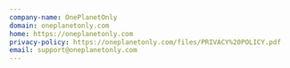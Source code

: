 ```yaml
---
company-name: OnePlanetOnly
domain: oneplanetonly.com
home: https://oneplanetonly.com
privacy-policy: https://oneplanetonly.com/files/PRIVACY%20POLICY.pdf
email: support@oneplanetonly.com
---
```




